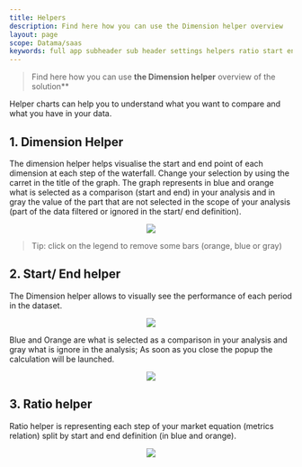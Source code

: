 ```yaml
---
title: Helpers
description: Find here how you can use the Dimension helper overview
layout: page
scope: Datama/saas
keywords: full app subheader sub header settings helpers ratio start end dimension
---
```


> Find here how you can use **the Dimension helper** overview of the solution**


Helper charts can help you to understand what you want to compare and what you have in your data.


## 1. Dimension Helper
The dimension helper helps visualise the start and end point of each dimension at each step of the waterfall.
Change your selection by using the carret in the title of the graph. The graph represents in blue and orange what is selected as a comparison (start and end) in your analysis and in gray the value of the part that are not selected in the scope of your analysis (part of the data filtered or ignored in the start/ end definition).

<center><img src="{{site.url}}/{{site.baseurl}}/core_app/new/interface/subheader/images/dimension_helper.png"/></center>

> Tip: click on the legend to remove some bars (orange, blue or gray)

## 2. Start/ End helper
The Dimension helper allows to visually see the performance of each period in the dataset.
<center><img src="{{site.url}}/{{site.baseurl}}/core_app/new/interface/subheader/images/startend_helper.png"/></center>

Blue and Orange are what is selected as a comparison in your analysis and gray what is ignore in the analysis;
As soon as you close the popup the calculation will be launched.
<center><img src="{{site.url}}/{{site.baseurl}}/core_app/new/interface/subheader/images/startend_helper.jpg"/></center>


## 3. Ratio helper

Ratio helper is representing each step of your market equation (metrics relation) split by start and end definition (in blue and orange).
<center><img src="{{site.url}}/{{site.baseurl}}/core_app/new/interface/subheader/images/ratio_helper.jpg"/></center>
